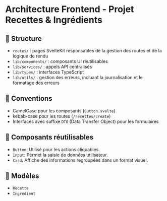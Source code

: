 # Architecture Frontend - Projet Recettes & Ingrédients

## 📁 Structure

- `routes/` : pages SvelteKit responsables de la gestion des routes et de la logique de rendu
- `lib/components/` : composants UI réutilisables
- `lib/services/` : appels API centralisés
- `lib/types/` : interfaces TypeScript
- `lib/utils/` : gestion des erreurs, incluant la journalisation et le formatage des erreurs

## 📐 Conventions

- CamelCase pour les composants (`Button.svelte`)
- kebab-case pour les routes (`/recettes/create`)
- Interfaces avec suffixe `DTO` (Data Transfer Object) pour les formulaires

## 🧩 Composants réutilisables

- `Button`: Utilisé pour les actions cliquables.
- `Input`: Permet la saisie de données utilisateur.
- `Card`: Affiche des informations regroupées dans un format visuel.

## 📄 Modèles

- `Recette`
- `Ingredient`
